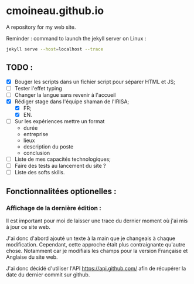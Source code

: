 # cmoineau.github.io
A repository for my web site.


Reminder : command to launch the jekyll server on Linux :

```bash
jekyll serve --host=localhost --trace
```

## TODO :
- [X] Bouger les scripts dans un fichier script pour séparer HTML et JS;
- [ ] Tester l'effet typing
- [ ] Changer la langue sans revenir à l'accueil
- [X] Rédiger stage dans l'équipe shaman de l'IRISA;
    - [X] FR;
    - [X] EN.
- [ ] Sur les expériences mettre un format
    - durée 
    - entreprise
    - lieux
    - description du poste
    - conclusion
- [ ] Liste de mes capacités technologiques;
- [ ] Faire des tests au lancement du site ? 
- [ ] Liste des softs skills.

## Fonctionnalitées optionelles :

### Affichage de la dernière édition :
 
Il est important pour moi de laisser une trace du dernier moment où j'ai mis à jour ce site web.

J'ai donc d'abord ajouté un texte à la main que je changeais à chaque modification. Cependant, cette approche était plus contraignante qu'autre chose. Notamment car je modifiais les champs pour la version Française et Anglaise du site web.

J'ai donc décidé d'utiliser l'API https://api.github.com/ afin de récupérer la date du dernier commit sur github. 
